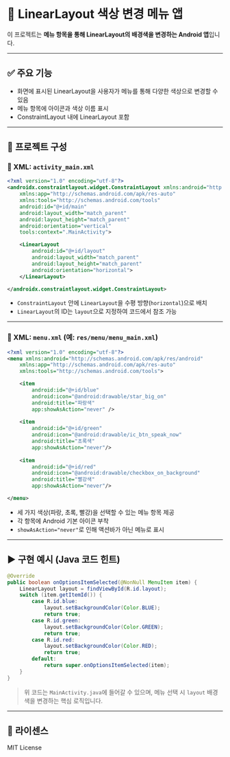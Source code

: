 # 🎨 LinearLayout 색상 변경 메뉴 앱

이 프로젝트는 **메뉴 항목을 통해 LinearLayout의 배경색을 변경하는 Android 앱**입니다.

---

## ✅ 주요 기능

- 화면에 표시된 LinearLayout을 사용자가 메뉴를 통해 다양한 색상으로 변경할 수 있음
- 메뉴 항목에 아이콘과 색상 이름 표시
- ConstraintLayout 내에 LinearLayout 포함

---

## 📁 프로젝트 구성

### 📄 XML: `activity_main.xml`

```xml
<?xml version="1.0" encoding="utf-8"?>
<androidx.constraintlayout.widget.ConstraintLayout xmlns:android="http://schemas.android.com/apk/res/android"
    xmlns:app="http://schemas.android.com/apk/res-auto"
    xmlns:tools="http://schemas.android.com/tools"
    android:id="@+id/main"
    android:layout_width="match_parent"
    android:layout_height="match_parent"
    android:orientation="vertical"
    tools:context=".MainActivity">

    <LinearLayout
        android:id="@+id/layout"
        android:layout_width="match_parent"
        android:layout_height="match_parent"
        android:orientation="horizontal">
    </LinearLayout>

</androidx.constraintlayout.widget.ConstraintLayout>
```

- `ConstraintLayout` 안에 `LinearLayout`을 수평 방향(`horizontal`)으로 배치
- `LinearLayout`의 ID는 `layout`으로 지정하여 코드에서 참조 가능

---

### 📄 XML: `menu.xml` (예: `res/menu/menu_main.xml`)

```xml
<?xml version="1.0" encoding="utf-8"?>
<menu xmlns:android="http://schemas.android.com/apk/res/android"
    xmlns:app="http://schemas.android.com/apk/res-auto"
    xmlns:tools="http://schemas.android.com/tools">

    <item
        android:id="@+id/blue"
        android:icon="@android:drawable/star_big_on"
        android:title="파랑색"
        app:showAsAction="never" />
        
    <item
        android:id="@+id/green"
        android:icon="@android:drawable/ic_btn_speak_now"
        android:title="초록색"
        app:showAsAction="never"/>
        
    <item
        android:id="@+id/red"
        android:icon="@android:drawable/checkbox_on_background"
        android:title="빨강색"
        app:showAsAction="never"/>

</menu>
```

- 세 가지 색상(파랑, 초록, 빨강)을 선택할 수 있는 메뉴 항목 제공
- 각 항목에 Android 기본 아이콘 부착
- `showAsAction="never"`로 인해 액션바가 아닌 메뉴로 표시

---

## ▶️ 구현 예시 (Java 코드 힌트)

```java
@Override
public boolean onOptionsItemSelected(@NonNull MenuItem item) {
    LinearLayout layout = findViewById(R.id.layout);
    switch (item.getItemId()) {
        case R.id.blue:
            layout.setBackgroundColor(Color.BLUE);
            return true;
        case R.id.green:
            layout.setBackgroundColor(Color.GREEN);
            return true;
        case R.id.red:
            layout.setBackgroundColor(Color.RED);
            return true;
        default:
            return super.onOptionsItemSelected(item);
    }
}
```

> 위 코드는 `MainActivity.java`에 들어갈 수 있으며, 메뉴 선택 시 `layout` 배경색을 변경하는 핵심 로직입니다.

---

## 🪪 라이센스

MIT License
